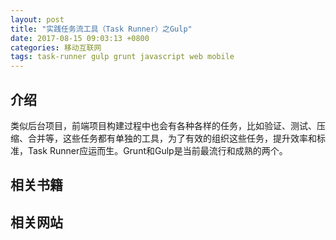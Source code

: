 ```yaml
---
layout: post
title: "实践任务流工具（Task Runner）之Gulp"
date: 2017-08-15 09:03:13 +0800
categories: 移动互联网
tags: task-runner gulp grunt javascript web mobile
---
```


## 介绍

类似后台项目，前端项目构建过程中也会有各种各样的任务，比如验证、测试、压缩、合并等，这些任务都有单独的工具，为了有效的组织这些任务，提升效率和标准，Task Runner应运而生。Grunt和Gulp是当前最流行和成熟的两个。

## 相关书籍



## 相关网站

